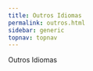 ```yaml
---
title: Outros Idiomas
permalink: outros.html
sidebar: generic
topnav: topnav
---
```


Outros Idiomas 